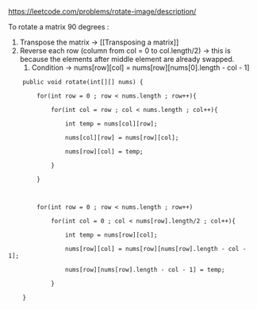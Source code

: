 https://leetcode.com/problems/rotate-image/description/


To rotate a matrix 90 degrees :

1. Transpose the matrix -> [[Transposing a matrix]]
2. Reverse each row (column from  col = 0 to col.length/2) -> this is because the elements after middle element are already swapped.
	1. Condition -> nums\[row]\[col] = nums\[row]\[nums\[0].length - col - 1]




```
    public void rotate(int[][] nums) {              

        for(int row = 0 ; row < nums.length ; row++){

            for(int col = row ; col < nums.length ; col++){

                int temp = nums[col][row];

                nums[col][row] = nums[row][col];

                nums[row][col] = temp;

            }

        }

  

        for(int row = 0 ; row < nums.length ; row++)

            for(int col = 0 ; col < nums[row].length/2 ; col++){

                int temp = nums[row][col];

                nums[row][col] = nums[row][nums[row].length - col - 1];

                nums[row][nums[row].length - col - 1] = temp;

            }

    }
```

